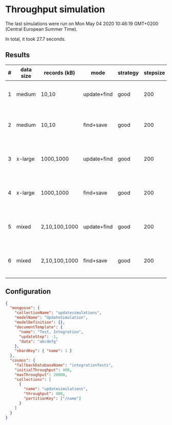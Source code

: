 # Throughput simulation

The last simulations were run on Mon May 04 2020 10:46:19 GMT+0200 (Central European Summer Time).

In total, it took 27.7 seconds.

## Results

| #   | data size | records (kB)  | mode        | strategy | stepsize | increase    | after                     | items/s |
| --- | --------- | ------------- | ----------- | -------- | -------- | ----------- | ------------------------- | ------- |
| 1   | medium    | 10,10         | update+find | good     | 200      | 400 -> 600  | 53 items, 530 kB, 4 s     | 13.3    |
| 2   | medium    | 10,10         | find+save   | good     | 200      | RU error    | 118 items, 1180 kB, 7.8 s | 15.1    |
| 3   | x-large   | 1000,1000     | update+find | good     | 200      | 400 -> 800  | 1 items, 1000 kB, 0.78 s  | 1.3     |
| 4   | x-large   | 1000,1000     | find+save   | good     | 200      | RU error    | 64 items, 64000 kB, 3.5 s | 18.3    |
| 5   | mixed     | 2,10,100,1000 | update+find | good     | 200      | 400 -> 1000 | 4 items, 1112 kB, 1.34 s  | 3       |
| 6   | mixed     | 2,10,100,1000 | find+save   | good     | 200      | RU error    | 61 items, 16682 kB, 3.3 s | 18.5    |

## Configuration

```json
{
  "mongoose": {
    "collectionName": "updatesimulations",
    "modelName": "UpdateSimulation",
    "modelDefinition": {},
    "documentTemplate": {
      "name": "Test, Integration",
      "updateStep": -1,
      "data": "abcdefg"
    },
    "shardKey": { "name": 1 }
  },
  "cosmos": {
    "fallbackDatabaseName": "integrationTests",
    "initialThroughput": 400,
    "maxThroughput": 20000,
    "collections": [
      {
        "name": "updatesimulations",
        "throughput": 400,
        "partitionKey": ["/name"]
      }
    ]
  }
}
```
